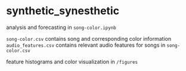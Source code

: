 # synthetic_synesthetic

analysis and forecasting in `song-color.ipynb`

`song-color.csv` contains song and corresponding color information
<br>`audio_features.csv` contains relevant audio features for songs in `song-color.csv`

feature histograms and color visualization in `/figures`
